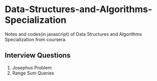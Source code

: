 # Data-Structures-and-Algorithms-Specialization
Notes and codes(in javascript) of Data Structures and Algorithms Specialization from coursera.

## Interview Questions

1. Josephus Problem
2. Range Sum Queries